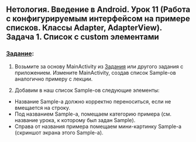 ## Нетология. Введение в Android. Урок 11 (Работа с конфигурируемым интерфейсом на примере списков. Классы Adapter, AdapterView). Задача 1. Список с custom элементами

### [Задание](https://github.com/netology-code/and-homeworks/tree/master/4.2.Adapter/4.2.1):

1. Возьмите за основу MainActivity из [Задания](https://github.com/Yoji-kms/AppBarInApplication) или другого задания с приложением. Измените MainActivity, создав список Sample-ов аналогично примеру с лекции.

2. Добавим в наш список Sample-ов следующие элементы:

- Название Sample-а должно корректно переноситься, если не вмещается на строку.
- Под названием Sample-а, помещаем категорию примера (см. название урока, к которому был задан Sample).
- Справа от названия примера помещаем мини-картинку Sample-а (скриншот экрана этого Sample-а).